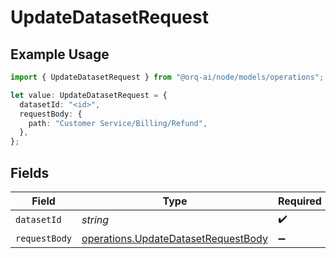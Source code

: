# UpdateDatasetRequest

## Example Usage

```typescript
import { UpdateDatasetRequest } from "@orq-ai/node/models/operations";

let value: UpdateDatasetRequest = {
  datasetId: "<id>",
  requestBody: {
    path: "Customer Service/Billing/Refund",
  },
};
```

## Fields

| Field                                                                                      | Type                                                                                       | Required                                                                                   | Description                                                                                |
| ------------------------------------------------------------------------------------------ | ------------------------------------------------------------------------------------------ | ------------------------------------------------------------------------------------------ | ------------------------------------------------------------------------------------------ |
| `datasetId`                                                                                | *string*                                                                                   | :heavy_check_mark:                                                                         | N/A                                                                                        |
| `requestBody`                                                                              | [operations.UpdateDatasetRequestBody](../../models/operations/updatedatasetrequestbody.md) | :heavy_minus_sign:                                                                         | N/A                                                                                        |